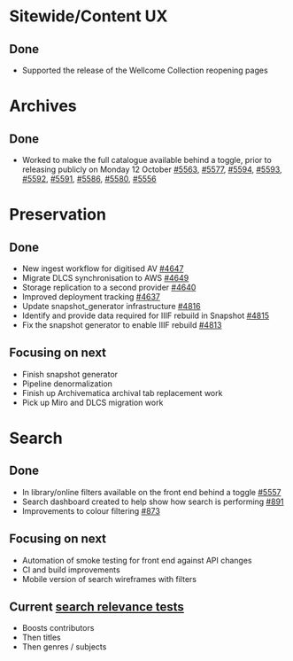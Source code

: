 # Sitewide/Content UX
## Done
-  Supported the release of the Wellcome Collection reopening pages 


# Archives
## Done
- Worked to make the full catalogue available behind a toggle, prior to releasing publicly on Monday 12 October [#5563](https://github.com/wellcomecollection/wellcomecollection.org/pull/5563), [#5577](https://github.com/wellcomecollection/wellcomecollection.org/pull/5577), [#5594](https://github.com/wellcomecollection/wellcomecollection.org/pull/5594), [#5593](https://github.com/wellcomecollection/wellcomecollection.org/pull/5593), [#5592](https://github.com/wellcomecollection/wellcomecollection.org/pull/5592), [#5591](https://github.com/wellcomecollection/wellcomecollection.org/pull/5591), [#5586](https://github.com/wellcomecollection/wellcomecollection.org/pull/5586), [#5580](https://github.com/wellcomecollection/wellcomecollection.org/pull/5580), [#5556](https://github.com/wellcomecollection/wellcomecollection.org/pull/5556)


# Preservation 
## Done
- New ingest workflow for digitised AV [#4647](https://github.com/wellcomecollection/platform/issues/4647)
- Migrate DLCS synchronisation to AWS [#4649](https://github.com/wellcomecollection/platform/issues/4649)
- Storage replication to a second provider [#4640](https://github.com/wellcomecollection/platform/issues/4640)
- Improved deployment tracking [#4637](https://github.com/wellcomecollection/platform/issues/4637)
- Update snapshot_generator infrastructure [#4816](https://github.com/wellcomecollection/platform/issues/4816)
- Identify and provide data required for IIIF rebuild in Snapshot [#4815](https://github.com/wellcomecollection/platform/issues/4815)
- Fix the snapshot generator to enable IIIF rebuild [#4813](https://github.com/wellcomecollection/platform/issues/4813)


## Focusing on next
- Finish snapshot generator
- Pipeline denormalization
- Finish up Archivematica archival tab replacement work
- Pick up Miro and DLCS migration work


# Search
## Done
-	In library/online filters available on the front end behind a toggle [#5557](https://github.com/wellcomecollection/wellcomecollection.org/pull/5557)
-	Search dashboard created to help show how search is performing [#891](https://github.com/wellcomecollection/catalogue/issues/891)
-	Improvements to colour filtering [#873](https://github.com/wellcomecollection/catalogue/issues/873)

## Focusing on next
- Automation of smoke testing for front end against API changes
- CI and build improvements
- Mobile version of search wireframes with filters

## Current [search relevance tests](https://docs.wellcomecollection.org/catalogue/search/tests)
- Boosts contributors
- Then titles
- Then genres / subjects
